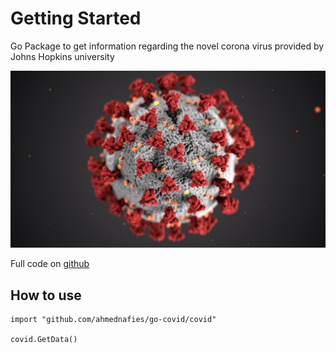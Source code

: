 # Getting Started

Go Package to get information regarding the novel corona virus provided by Johns Hopkins university

![corona.jpeg](img/corona.jpeg)

Full code on [github](https://github.com/ahmednafies/go-covid)

## How to use

    import "github.com/ahmednafies/go-covid/covid"

    covid.GetData()
